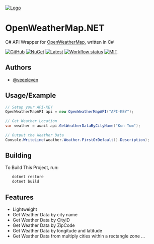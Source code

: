 
[![Logo](https://i.imgur.com/ApVI8Wk.jpeg)](#)


# OpenWeatherMap.NET

C# API Wrapper for [OpenWeatherMap](https://openweathermap.org), written in C#

[![GitHub](https://img.shields.io/github/downloads/veeeleven/OpenWeatherMap.NET/total?color=%237BA1F7&logo=github&style=for-the-badge)](https://github.com/veeeleven/OpenWeatherMap.NET/releases/latest)
[![NuGet](https://img.shields.io/nuget/dt/OpenWeatherMap.NET?color=%237BA1F7&logo=nuget&style=for-the-badge)](https://www.nuget.org/packages/OpenWeatherMap.NET)
[![Latest](https://img.shields.io/github/v/tag/veeeleven/OpenWeatherMap.NET?color=%237BA1F7&label=RELEASE&logo=github&sort=semver&style=for-the-badge)](https://github.com/veeeleven/OpenWeatherMap.NET/releases/latest)
[![Workflow status](https://img.shields.io/github/workflow/status/veeeleven/OpenWeatherMap.NET/Publish%20NuGet%20package?color=7BA1F7&logo=github&style=for-the-badge)](https://github.com/veeeleven/OpenWeatherMap.NET)
[![MIT](https://img.shields.io/github/license/veeeleven/OpenWeatherMap.NET?color=%237BA1F7&style=for-the-badge)](#).  
## Authors

- [@veeeleven](https://github.com/veeeleven)

  
## Usage/Example

```csharp
// Setup your API-KEY
OpenWeatherMapAPI api = new OpenWeatherMapAPI("API-KEY");
            
// Get Weather Location
var weather = await api.GetWeatherDataByCityName("Kon Tum");
            
// Output the Weather Data
Console.WriteLine(weather.Weather.FirstOrDefault().Description);
```

## Building

To Build This Project, run:

```bash
   dotnet restore
   dotnet build
```

## Features

- Lightweight
- Get Weather Data by city name
- Get Weather Data by CityID
- Get Weather Data by ZipCode
- Get Weather Data by longitude and latitude
- Get Weather Data from multiply cities within a rectangle zone
...


